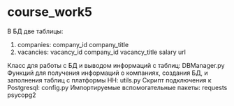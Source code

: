 # course_work5

В БД две таблицы:
1. companies:
company_id
company_title
2. vacancies:
vacancy_id
company_id
vacancy_title
salary
url

Класс для работы с БД и выводом информаций с таблиц:
DBManager.py
Функций для получения информаций о компаниях, создания БД, и заполнения таблиц с платформы HH:
utils.py
Скрипт подключения к Postgresql:
config.py
Импортируемые вспомогательные пакеты:
requests
psycopg2
